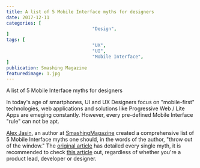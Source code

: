 ```yaml
---
title: A list of 5 Mobile Interface myths for designers
date: 2017-12-11
categories: [
								"Design",
]
tags: [
								"UX",
								"UI",
								"Mobile Interface",
]
publication: Smashing Magazine
featuredimage: 1.jpg
---
```

A list of 5 Mobile Interface myths for designers

In today's age of smartphones, UI and UX Designers focus on "mobile-first" technologies, web applications and solutions like Progressive Web / Lite Apps are emeging constantly. However, every pre-defined Mobile Interface "rule" can not be apt.

[Alex Jasin](https://www.smashingmagazine.com/author/alexjasin/), an author at [SmashingMagazine](https://www.smashingmagazine.com/) created a comprehensive list of 5 Mobile Interface myths one should, in the words of the author, "throw out of the window." The [original article](https://www.smashingmagazine.com/2017/11/mobile-interface-myths/) has detailed every single myth, it is recommended to check [this article](https://www.smashingmagazine.com/2017/11/mobile-interface-myths/) out, regardless of whether you're a product lead, developer or designer.
